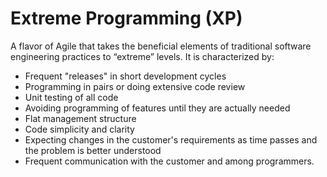 # Extreme Programming (XP)

A flavor of Agile that takes the beneficial elements of traditional software engineering practices to “extreme” levels.  It is characterized by:

- Frequent "releases" in short development cycles
- Programming in pairs or doing extensive code review
- Unit testing of all code
- Avoiding programming of features until they are actually needed
- Flat management structure
- Code simplicity and clarity
- Expecting changes in the customer's requirements as time passes and the problem is better understood
- Frequent communication with the customer and among programmers.
